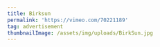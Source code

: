 ```yaml
---
title: Birksun
permalink: 'https://vimeo.com/70221189'
tag: advertisement
thumbnailImage: /assets/img/uploads/BirkSun.jpg
---
```


